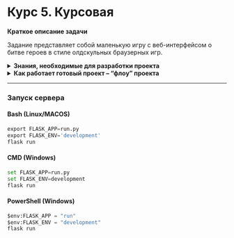 # Курс 5. Курсовая

**Краткое описание задачи**

Задание представляет собой маленькую игру с веб-интерфейсом о битве героев в стиле олдскульных браузерных игр.

<details><summary><strong>Знания, необходимые для разработки проекта</strong></summary>

- [ ]  Основы объектно-ориентированного программирования.
- [ ]  Работа с датаклассами.
- [ ]  Навыки функционального программирования, 
использование библиотек marshmallow и marshmallow_dataclasses.
- [ ]  Основы типизации данных.
- [ ]  Работа с данными в  формате JSON.
- [ ]  Основы работы с Flask, использование шаблонов во Flask.
- [ ]  Основы работы с Docker и nginx
</details>

<details><summary><strong>Как работает готовый проект – “флоу” проекта</strong></summary>

1. При переходе на основную страничку с игрой пользователь видит название и кнопку **«Начать игру»** (используем шаблон `index.html`).
2. При нажатии кнопки «Начать игру» пользователь переходит по адресу `/choose-hero/`.

На экране появляется форма, которая принимает следующие данные 
(используем шаблон `choose-hero.html`):

- Название страницы (тег `h2`) («Выберите героя» или «Выберите врага»).
- Предложение ввести имя героя (тег `input`).
- Предложение выбрать класс героя (тег`select`), сформированный на основе названий классов, доступных в программе.
- Предложение выбрать оружие (тег`select`), сформированный на основе имеющихся видов оружия, доступных в программе (исходя из сведений файла `equipment.json`, находится в папке data).
- Предложение выбрать броню (тег`select`), сформированный на основе имеющихся видов брони, доступных в программе (также исходя из сведений файла `equipment.json`).
- Кнопка для отправки заполненных данных.
</details>

---
### Запуск сервера

#### Bash (Linux/MACOS)

```python
export FLASK_APP=run.py
export FLASK_ENV='development'
flask run
```

#### CMD (Windows)

```python
set FLASK_APP=run.py
set FLASK_ENV=development
flask run
```

#### PowerShell (Windows)

```python
$env:FLASK_APP = "run"
$env:FLASK_ENV = "development"
flask run
```
